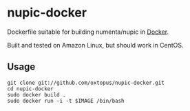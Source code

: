 nupic-docker
============

Dockerfile suitable for building numenta/nupic in [Docker](https://www.docker.io/).

Built and tested on Amazon Linux, but should work in CentOS.

Usage
-----

    git clone git://github.com/oxtopus/nupic-docker.git
    cd nupic-docker
    sudo docker build .
    sudo docker run -i -t $IMAGE /bin/bash    
